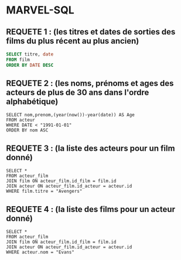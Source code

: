 # MARVEL-SQL


## REQUETE 1 : (les titres et dates de sorties des films du plus récent au plus ancien)
```SQL
SELECT titre, date 
FROM film
ORDER BY DATE DESC
```

## REQUETE 2 : (les noms, prénoms et ages des acteurs de plus de 30 ans dans l'ordre alphabétique)
```
SELECT nom,prenom,(year(now())-year(date)) AS Age
FROM acteur
WHERE DATE < "1991-01-01"
ORDER BY nom ASC
```

## REQUETE 3 : (la liste des acteurs pour un film donné)
```
SELECT * 
FROM acteur_film
JOIN film ON acteur_film.id_film = film.id
JOIN acteur ON acteur_film.id_acteur = acteur.id
WHERE film.titre = "Avengers"
```

## REQUETE 4 : (la liste des films pour un acteur donné)
```
SELECT * 
FROM acteur_film
JOIN film ON acteur_film.id_film = film.id
JOIN acteur ON acteur_film.id_acteur = acteur.id
WHERE acteur.nom = "Evans"
```

